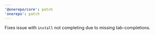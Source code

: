 ```yaml
---
'@onerepo/core': patch
'onerepo': patch
---
```


Fixes issue with `install` not completing due to missing tab-completions.
